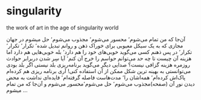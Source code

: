 # singularity
the work of art in the age of singularity world

آن‌جا که من تمام می‌شوم٬ محسور می‌شوم٬ مجذوب می‌شوم٬ حل میشوم در جهان مجازی که به یک سیکل معیوبی برای خوراک ذهن و روانم تبدیل شده٬ تکرار٬ تکرار٬ تکرار٬ در پس ذهنم کسی می‌گوید خوبی‌های خود را هم دارد٬ بله خوبی‌هایی هم دارد اما هزینه آن چیست تا چه حد می‌توانم حواسم را خرج آن کنم٬ آیا سِر شدن دربرابر حوادث روزمره هزینه گزافی نیست؟ صدایی دیگر می‌گوید برنامه‌ریزی بلد نیستی اگر بلد بودی می‌توانستی به بهینه ترین شکل ممکن از آن استفاده کنی! آری برنامه ریزی هم کرده‌ام پاک‌اش کرده‌ام٬ همه‌اشان را٬ مدت‌هاست فاصله گرفته‌ام٬ فایده‌ای نداشت به محض دیدن نورِ آن (صفحه)مجذوب می‌شوم٬ حل می‌شوم٬محسور می‌شوم و آن‌جا که من تمام میشوم ...
